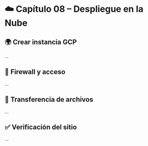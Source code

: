# ☁️ Capítulo 08 – Despliegue en la Nube

## 🌍 Crear instancia GCP
...

## 🔐 Firewall y acceso
...

## 📂 Transferencia de archivos
...

## ✅ Verificación del sitio
...
